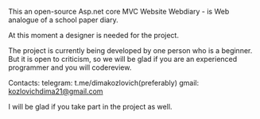 This an open-source Asp.net core MVC Website
Webdiary - is Web analogue of a school paper diary.

At this moment a designer is needed for the project.

The project is currently being developed by one person who is a beginner.
But it is open to criticism, so we will be glad if you are an experienced programmer and you will codereview.

Сontacts:
 telegram: t.me/dimakozlovich(preferably)
 gmail: kozlovichdima21@gmail.com

I will be glad if you take part in the project as well.
